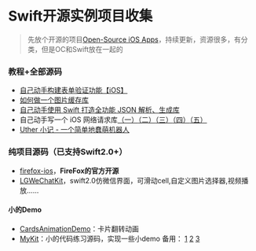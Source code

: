 # Swift开源实例项目收集
> 先放个开源的项目[Open-Source iOS Apps][1]，持续更新，资源很多，有分类，但是OC和Swift放在一起的

### 教程+全部源码
- [自己动手构建表单验证功能【iOS】][2]
- [如何做一个图片缓存库][3]
- [自己动手使用 Swift 打造全功能 JSON 解析、生成库][4]
- 自己动手写一个 iOS 网络请求库[（一）][5][（二）][6][（三）][7][（四）][8][（五）][9]
- [Uther 小记 - 一个简单地蠢萌机器人][10]


### 纯项目源码（已支持Swift2.0+）
- [firefox-ios][11]，**FireFox的官方开源**
- [LGWeChatKit][12]，swift2.0仿微信界面，可滑动cell,自定义图片选择器,视频播放……

#### 小的Demo
- [CardsAnimationDemo][13]：卡片翻转动画
- [MyKit][14]：小的代码练习源码，实现一些小demo
备用：
[1][15]
[2][16]
[3][17]

[1]:	https://github.com/dkhamsing/open-source-ios-apps?utm_source=qdan.me#open-source-ios-apps
[2]:	https://lvwenhan.com/ios/459.html
[3]:	http://blog.callmewhy.com/2015/05/25/note-about-chun/
[4]:	https://lvwenhan.com/ios/463.html
[5]:	https://lvwenhan.com/ios/454.html
[6]:	https://lvwenhan.com/ios/455.html
[7]:	https://lvwenhan.com/ios/456.html
[8]:	https://lvwenhan.com/ios/457.html
[9]:	https://lvwenhan.com/ios/464.html
[10]:	http://blog.callmewhy.com/2015/08/09/how-to-make-uther/ "Uther 小记 - 一个简单地蠢萌机器人"
[11]:	https://github.com/mozilla/firefox-ios "firefox-ios"
[12]:	https://github.com/jamy0801/LGWeChatKit
[13]:	https://github.com/adow/CardsAnimationDemo "CardsAnimationDemo"
[14]:	https://github.com/aquarchitect/MyKit "MyKit"
[15]:	https://github.com/Lax/iOS-Swift-Demos
[16]:	http://foggry.com/blog/2014/04/25/githubyou-xiu-xiang-mu-ios/
[17]:	https://github.com/Tim9Liu9/TimLiu-iOS?hmsr=toutiao.io&utm_medium=toutiao.io&utm_source=toutiao.io